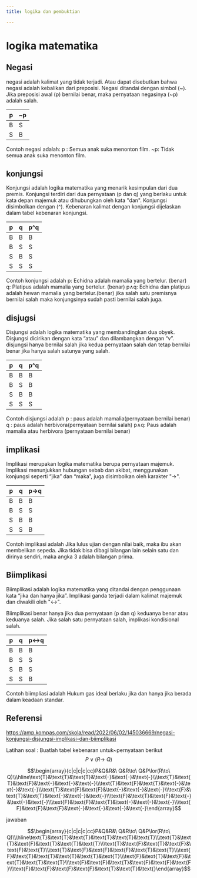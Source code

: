 ```yaml
---
title: logika dan pembuktian

---
```



# logika matematika

## Negasi
negasi adalah kalimat yang tidak terjadi. Atau dapat disebutkan bahwa negasi adalah kebalikan dari preposisi. Negasi ditandai dengan simbol (~). Jika preposisi awal (p) bernilai benar, maka pernyataan negasinya (~p) adalah salah.


| p| ~p | 
| -------- | -------- | 
| B    | S| 
| S    |B

Contoh negasi adalah:
p : Semua anak suka menonton film. 
~p: Tidak semua anak suka menonton film.

## konjungsi
Konjungsi adalah logika matematika yang menarik kesimpulan dari dua premis. Konjungsi terdiri dari dua pernyataan (p dan q) yang berlaku untuk kata depan majemuk atau dihubungkan oleh kata "dan".
Konjungsi disimbolkan dengan (^). Kebenaran kalimat dengan konjungsi dijelaskan dalam tabel kebenaran konjungsi.


| p | q | p^q |
| -------- | -------- | -------- |
| B   | B    | B     |
| B   | S    | S
| S   | B    | S
| S   | S    | S

Contoh konjungsi adalah
p: Echidna adalah mamalia yang bertelur. (benar) 
q: Platipus adalah mamalia yang bertelur. (benar) 
p∧q: Echidna dan platipus adalah hewan mamalia yang bertelur.(benar)
jika salah satu premisnya bernilai salah maka konjungsinya sudah pasti bernilai salah juga.




## disjugsi
Disjungsi adalah logika matematika yang membandingkan dua obyek. Disjungsi dicirikan dengan kata “atau” dan dilambangkan dengan “v”.
disjungsi hanya bernilai salah jika kedua pernyataan salah dan tetap bernilai benar jika hanya salah satunya yang salah.


| p | q | p^q |
| -------- | -------- | -------- |
| B    | B    | B    |
| B    | S    |  B        |
| S    | B    |B
| S    |S     | S

Contoh disjungsi adalah
p : paus adalah mamalia(pernyataan bernilai benar)
q : paus adalah herbivora(pernyataan bernilai salah)
p∧q: Paus adalah mamalia atau herbivora (pernyataan bernilai benar)

## implikasi
Implikasi merupakan logika matematika berupa pernyataan majemuk. Implikasi menunjukkan hubungan sebab dan akibat, menggunakan konjungsi seperti “jika” dan “maka”, juga disimbolkan oleh karakter "→".

| p | q|p→q  |
| -------- | -------- | -------- |
|B     | B     | B   |
| B     | S     |S      |
| S     |  B    |  B   |
| S     |  S    | B  |

Contoh implikasi adalah
Jika lulus ujian dengan nilai baik, maka ibu akan membelikan sepeda.
Jika tidak bisa dibagi bilangan lain selain satu dan dirinya sendiri, maka angka 3 adalah bilangan prima.

## Biimplikasi
Biimplikasi adalah logika matematika yang ditandai dengan penggunaan kata “jika dan hanya jika”. Implikasi ganda terjadi dalam kalimat majemuk dan diwakili oleh "↔".

Biimplikasi  benar hanya  jika dua pernyataan (p dan q) keduanya benar atau keduanya salah. Jika salah satu pernyataan salah, implikasi kondisional salah.

| p | q | p↔q |
| -------- | -------- | -------- |
| B    | B   | B   |B
|  B    |  S    |  S   
|  S    |  B     |S
|  S    |  S  | B

Contoh biimpliasi adalah
Hukum gas ideal berlaku jika dan hanya jika berada dalam keadaan standar.

## Referensi
https://amp.kompas.com/skola/read/2022/06/02/145036669/negasi-konjungsi-disjungsi-implikasi-dan-biimplikasi

Latihan soal : 
Buatlah tabel kebenaran untuk~pernyataan berikut $$P\lor(R\to\ Q)$$

$$\begin{array}{c|c|c|c|cc}P&Q&R&\ Q&R\to\ Q&P\lor(R\to\ Q)\\\hline\text{Т}&\text{Т}&\text{Т}&\text{-}&\text{-}&\text{-}\\\text{Т}&\text{Т}&\text{F}&\text{-}&\text{-}&\text{-}\\\text{T}&\text{F}&\text{T}&\text{-}&\text{-}&\text{-}\\\text{T}&\text{F}&\text{F}&\text{-}&\text{-}&\text{-}\\\text{F}&\text{T}&\text{T}&\text{-}&\text{-}&\text{-}\\\text{F}&\text{T}&\text{F}&\text{-}&\text{-}&\text{-}\\\text{F}&\text{F}&\text{T}&\text{-}&\text{-}&\text{-}\\\text{F}&\text{F}&\text{F}&\text{-}&\text{-}&\text{-}&\text{-}\end{array}$$

jawaban

$$\begin{array}{c|c|c|c|cc}P&Q&R&\ Q&R\to\ Q&P\lor(R\to\ Q)\\\hline\text{Т}&\text{Т}&\text{Т}&\text{T}&\text{T}&\text{T}\\\text{Т}&\text{Т}&\text{F}&\text{T}&\text{T}&\text{T}\\\text{T}&\text{F}&\text{T}&\text{F}&\text{F}&\text{T}\\\text{T}&\text{F}&\text{F}&\text{F}&\text{T}&\text{T}\\\text{F}&\text{T}&\text{T}&\text{T}&\text{T}&\text{T}\\\text{F}&\text{T}&\text{F}&\text{T}&\text{T}&\text{T}\\\text{F}&\text{F}&\text{T}&\text{F}&\text{F}&\text{F}\\\text{F}&\text{F}&\text{F}&\text{F}&\text{T}&\text{T}&\text{}\end{array}$$
